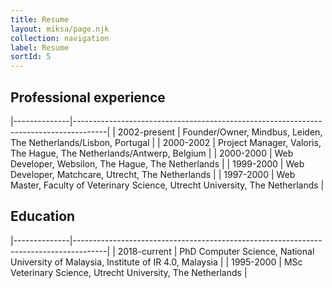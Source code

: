 ```yaml
---
title: Resume
layout: miksa/page.njk
collection: navigation
label: Resume
sortId: 5
---
```

## Professional experience

|--------------|--------------------------------------------------------------------------------------|
| 2002-present | Founder/Owner, Mindbus, Leiden, The Netherlands/Lisbon, Portugal                     |
| 2000-2002    | Project Manager, Valoris, The Hague, The Netherlands/Antwerp, Belgium                |
| 2000-2000    | Web Developer, Websilon, The Hague, The Netherlands                                  |
| 1999-2000    | Web Developer, Matchcare, Utrecht, The Netherlands                                   |
| 1997-2000    | Web Master, Faculty of Veterinary Science, Utrecht University, The Netherlands       |

## Education

|--------------|--------------------------------------------------------------------------------------|
| 2018-current | PhD Computer Science, National University of Malaysia, Institute of IR 4.0, Malaysia |
| 1995-2000    | MSc Veterinary Science, Utrecht University, The Netherlands                          |